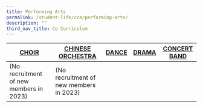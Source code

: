 ```yaml
---
title: Performing Arts
permalink: /student-life/cca/performing-arts/
description: ""
third_nav_title: Co Curriculum
---
```




| [CHOIR](/cca/performing-arts/choir)  | [CHINESE ORCHESTRA](/cca/performing-arts/chinese-orchestra) | [DANCE](/cca/performing-arts/dance) | [DRAMA](/cca/performing-arts/drama) | [CONCERT BAND](/cca/performing-arts/concert-band) |
| --- | --- | --- | --- | --- |
| (No recruitment of new members in 2023) | (No recruitment of new members in 2023) |  |  |  |